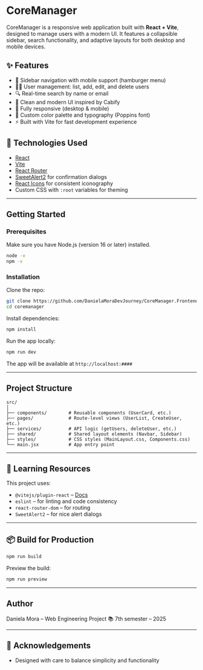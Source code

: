 # CoreManager

CoreManager is a responsive web application built with **React + Vite**, designed to manage users with a modern UI. It features a collapsible sidebar, search functionality, and adaptive layouts for both desktop and mobile devices.

## ✨ Features

- 🧭 Sidebar navigation with mobile support (hamburger menu)
- 🧍‍♂️ User management: list, add, edit, and delete users
- 🔍 Real-time search by name or email
- 💅 Clean and modern UI inspired by Cabify
- 📱 Fully responsive (desktop & mobile)
- 🌈 Custom color palette and typography (Poppins font)
- ⚡ Built with Vite for fast development experience

## 🚀 Technologies Used

- [React](https://reactjs.org/)
- [Vite](https://vitejs.dev/)
- [React Router](https://reactrouter.com/)
- [SweetAlert2](https://sweetalert2.github.io/) for confirmation dialogs
- [React Icons](https://react-icons.github.io/react-icons/) for consistent iconography
- Custom CSS with `:root` variables for theming

---

## Getting Started

### Prerequisites

Make sure you have Node.js (version 16 or later) installed.

```bash
node -v
npm -v
```

### Installation

Clone the repo:

```bash
git clone https://github.com/DanielaMoraDevJourney/CoreManager.Frontend.git
cd coremanager
```

Install dependencies:

```bash
npm install
```

Run the app locally:

```bash
npm run dev
```

The app will be available at `http://localhost:####`

---

## Project Structure

```
src/
│
├── components/        # Reusable components (UserCard, etc.)
├── pages/             # Route-level views (UserList, CreateUser, etc.)
├── services/          # API logic (getUsers, deleteUser, etc.)
├── shared/            # Shared layout elements (Navbar, Sidebar)
├── styles/            # CSS styles (MainLayout.css, Components.css)
└── main.jsx           # App entry point
```

---

## 🧠 Learning Resources

This project uses:
- `@vitejs/plugin-react` – [Docs](https://github.com/vitejs/vite-plugin-react)
- `eslint` – for linting and code consistency
- `react-router-dom` – for routing
- `SweetAlert2` – for nice alert dialogs

---

## 📦 Build for Production

```bash
npm run build
```

Preview the build:

```bash
npm run preview
```

---

## Author

Daniela Mora – Web Engineering Project
📚 7th semester – 2025

---

## 🙌 Acknowledgements

- Designed with care to balance simplicity and functionality
